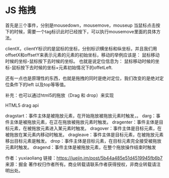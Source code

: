 # JS 拖拽

首先是三个事件，分别是mousedown，mousemove，mouseup
当鼠标点击按下的时候，需要一个tag标识此时已经按下，可以执行mousemove里面的具体方法。


clientX，clientY标识的是鼠标的坐标，分别标识横坐标和纵坐标，并且我们用offsetX和offsetY来表示元素的元素的初始坐标，移动的举例应该是：
鼠标移动时候的坐标-鼠标按下去时候的坐标。
也就是说定位信息为：
鼠标移动时候的坐标-鼠标按下去时候的坐标+元素初始情况下的offetLeft.


还有一点也是原理性的东西，也就是拖拽的同时是绝对定位，我们改变的是绝对定位条件下的left
以及top等等值。


补充：也可以通过html5的拖放（Drag 和 drop）来实现

HTML5  drag api

dragstart：事件主体是被拖放元素，在开始拖放被拖放元素时触发，。
darg：事件主体是被拖放元素，在正在拖放被拖放元素时触发。
dragenter：事件主体是目标元素，在被拖放元素进入某元素时触发。
dragover：事件主体是目标元素，在被拖放在某元素内移动时触发。
dragleave：事件主体是目标元素，在被拖放元素移出目标元素是触发。
drop：事件主体是目标元素，在目标元素完全接受被拖放元素时触发。
dragend：事件主体是被拖放元素，在整个拖放操作结束时触发

作者：yuxiaoliang
链接：https://juejin.im/post/5b44a485e51d4519945fb6b7
来源：掘金
著作权归作者所有。商业转载请联系作者获得授权，非商业转载请注明出处。
